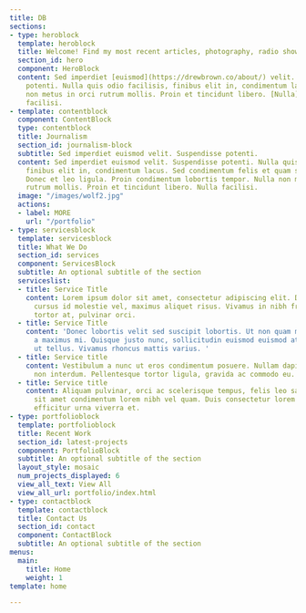 ```yaml
---
title: DB
sections:
- type: heroblock
  template: heroblock
  title: Welcome! Find my most recent articles, photography, radio shows here.
  section_id: hero
  component: HeroBlock
  content: Sed imperdiet [euismod](https://drewbrown.co/about/) velit. [Suspendisse](https://drewbrown.co/photography)
    potenti. Nulla quis odio facilisis, finibus elit in, condimentum lacus. Nulla
    non metus in orci rutrum mollis. Proin et tincidunt libero. [Nulla](https://google.com/)
    facilisi.
- template: contentblock
  component: ContentBlock
  type: contentblock
  title: Journalism
  section_id: journalism-block
  subtitle: Sed imperdiet euismod velit. Suspendisse potenti.
  content: Sed imperdiet euismod velit. Suspendisse potenti. Nulla quis odio facilisis,
    finibus elit in, condimentum lacus. Sed condimentum felis et quam sagittis consequat.
    Donec et leo ligula. Proin condimentum lobortis tempor. Nulla non metus in orci
    rutrum mollis. Proin et tincidunt libero. Nulla facilisi.
  image: "/images/wolf2.jpg"
  actions:
  - label: MORE
    url: "/portfolio"
- type: servicesblock
  template: servicesblock
  title: What We Do
  section_id: services
  component: ServicesBlock
  subtitle: An optional subtitle of the section
  serviceslist:
  - title: Service Title
    content: Lorem ipsum dolor sit amet, consectetur adipiscing elit. Donec nisl ligula,
      cursus id molestie vel, maximus aliquet risus. Vivamus in nibh fringilla, fringilla
      tortor at, pulvinar orci.
  - title: Service Title
    content: 'Donec lobortis velit sed suscipit lobortis. Ut non quam metus. Nullam
      a maximus mi. Quisque justo nunc, sollicitudin euismod euismod at, tincidunt
      ut tellus. Vivamus rhoncus mattis varius. '
  - title: Service title
    content: Vestibulum a nunc ut eros condimentum posuere. Nullam dapibus quis nunc
      non interdum. Pellentesque tortor ligula, gravida ac commodo eu.
  - title: Service title
    content: Aliquam pulvinar, orci ac scelerisque tempus, felis leo sagittis justo,
      sit amet condimentum lorem nibh vel quam. Duis consectetur lorem ipsum, non
      efficitur urna viverra et.
- type: portfolioblock
  template: portfolioblock
  title: Recent Work
  section_id: latest-projects
  component: PortfolioBlock
  subtitle: An optional subtitle of the section
  layout_style: mosaic
  num_projects_displayed: 6
  view_all_text: View All
  view_all_url: portfolio/index.html
- type: contactblock
  template: contactblock
  title: Contact Us
  section_id: contact
  component: ContactBlock
  subtitle: An optional subtitle of the section
menus:
  main:
    title: Home
    weight: 1
template: home

---
```

